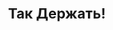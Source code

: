 ---
draft: false
slug: tak-derzhat-13e9bbe1
title: Так Держать!
type: books
params:
  authors:
    - Rainbow Rowell, Рейнбоу Рауэлл
  book_title: Так Держать!
  book_description: Впервые Саймон Сноу появился в произведении Рейнбоу Рауэлл «Фанатка». Кэт, героиня романа, в детстве зачитывается книгами Джеммы Т. Лесли о мальчике-волшебнике, а потом начинает писать фанфики, которые быстро становятся популярными среди таких же, как она, фанатов. И хотя «Так держать!» — это часть фэнтезийной серии в рамках «Фанатки», этот роман — отдельная книга. <br />На восьмом году обучения в школе Уотфорд Саймон пытается примириться с тем, что он, как говорят пророчества, Избранный и должен уничтожить Тоскливиуса Коварного, разрушающего магический мир. Однако Баз, его сосед по комнате, маг и тайный вампир, считает, что Саймон — худший из всех Избранных, потому что не умеет управлять своей силой. Однажды к Саймону является дух матери База и просит найти ее убийцу. Саймон и Баз решают сообща заняться поисками убийцы, а заодно выяснить, кто насылает разные темные силы на Уотфорд...
  cover: https://images-na.ssl-images-amazon.com/images/S/compressed.photo.goodreads.com/books/1535376988i/41540351.jpg
  isbn: '9785389112674'
  languages:
    - Русский
  goodreads_link: https://www.goodreads.com/book/show/41540351
  page_count: '576'
  publication_year: '2018'
  publishers:
    - Азбука
  russian_audioversion: false
  russian_translation_status: exists
  short_book_description: Впервые Саймон Сноу появился в произведении Рейнбоу Рауэлл «Фанатка». Кэт, героиня романа, в детстве зачитывается книгами Джеммы Т.
  tags:
    - lgbtq-plus
    - audiobook
    - boarding school
    - fantasy
    - fiction
    - magic
    - queer
    - romance
    - vampires
    - young adult (ya)
---